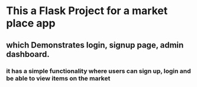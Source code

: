 # This a Flask Project for a market place app 
## which Demonstrates login, signup page, admin dashboard. 

### it has a simple functionality where users can sign  up, login and be able to view items on the market 
